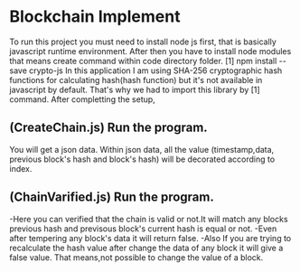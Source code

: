 # Blockchain Implement

To run this project you must need to install node js first, that is basically javascript runtime environment. After then you have to install node modules that means create command within code directory folder. 
                                           [1]  npm install --save crypto-js
                                            In this application I am using SHA-256 cryptographic hash functions for calculating hash(hash function)
                                            but it's not available in javascript by default. That's why we had to import this library by [1] command.
After completting the setup,

## (CreateChain.js) Run the program.
 You will get a json data. Within json data, all the value (timestamp,data, previous block's hash and block's hash) will be decorated according to index.
 
## (ChainVarified.js) Run the program.
-Here you can verified that the chain is valid or not.It will match any blocks previous hash and previsous block's current hash is equal or not.
-Even after tempering any block's data it will return false.
-Also If you are trying to recalculate the hash value after change the data of any block it will give a false value.
That means,not possible to change the value of a block.

 
